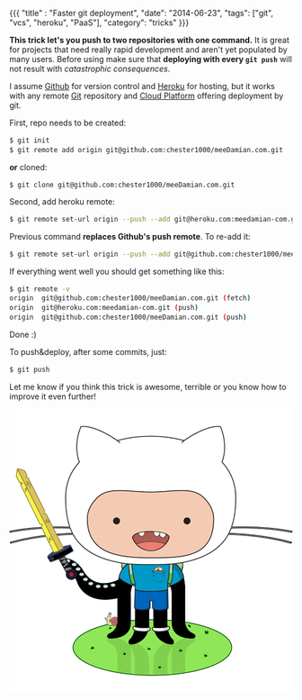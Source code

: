 {{{
  "title" : "Faster git deployment",
  "date": "2014-06-23",
  "tags": ["git", "vcs", "heroku", "PaaS"],
  "category": "tricks"
}}}

**This trick let's you push to two repositories with one command.** It is great for projects that need really rapid development and aren't yet populated by many users. Before using make sure that **deploying with every `git push`** will not result with _catastrophic consequences_.

I assume [Github](http://github.com) for version control and [Heroku](http://heroku.com) for hosting, but it works with any remote [Git](http://git-scm.com/) repository and [Cloud Platform](http://www.tomsitpro.com/articles/paas-providers,1-1517.html) offering deployment by git.

First, repo needs to be created:
```bash
$ git init
$ git remote add origin git@github.com:chester1000/meeDamian.com.git
```

**or** cloned:
```
$ git clone git@github.com:chester1000/meeDamian.com.git
```

Second, add heroku remote:
```bash
$ git remote set-url origin --push --add git@heroku.com:meedamian-com.git
```

Previous command **replaces Github's push remote**. To re-add it:

```bash
$ git remote set-url origin --push --add git@github.com:chester1000/meeDamian.com.git
```

If everything went well you should get something like this:
```bash
$ git remote -v
origin  git@github.com:chester1000/meeDamian.com.git (fetch)
origin  git@heroku.com:meedamian-com.git (push)
origin  git@github.com:chester1000/meeDamian.com.git (push)

```

Done :)

To push&deploy, after some commits, just:

```bash
$ git push
```

Let me know if you think this trick is awesome, terrible or you know how to improve it even further!

![Just a random Octocat image](/images/octocat_adventure-cat.png)